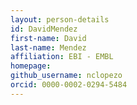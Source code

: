```yaml
---
layout: person-details
id: DavidMendez
first-name: David
last-name: Mendez
affiliation: EBI - EMBL
homepage:
github_username: nclopezo
orcid: 0000-0002-0294-5484
---
```

